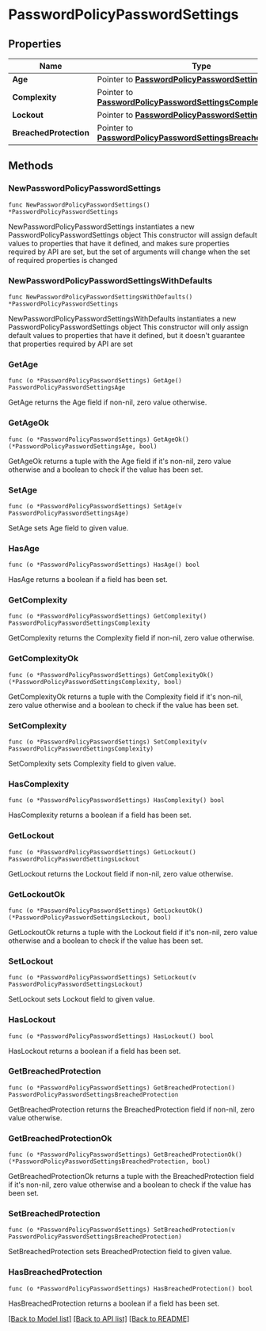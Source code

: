 # PasswordPolicyPasswordSettings

## Properties

Name | Type | Description | Notes
------------ | ------------- | ------------- | -------------
**Age** | Pointer to [**PasswordPolicyPasswordSettingsAge**](PasswordPolicyPasswordSettingsAge.md) |  | [optional] 
**Complexity** | Pointer to [**PasswordPolicyPasswordSettingsComplexity**](PasswordPolicyPasswordSettingsComplexity.md) |  | [optional] 
**Lockout** | Pointer to [**PasswordPolicyPasswordSettingsLockout**](PasswordPolicyPasswordSettingsLockout.md) |  | [optional] 
**BreachedProtection** | Pointer to [**PasswordPolicyPasswordSettingsBreachedProtection**](PasswordPolicyPasswordSettingsBreachedProtection.md) |  | [optional] 

## Methods

### NewPasswordPolicyPasswordSettings

`func NewPasswordPolicyPasswordSettings() *PasswordPolicyPasswordSettings`

NewPasswordPolicyPasswordSettings instantiates a new PasswordPolicyPasswordSettings object
This constructor will assign default values to properties that have it defined,
and makes sure properties required by API are set, but the set of arguments
will change when the set of required properties is changed

### NewPasswordPolicyPasswordSettingsWithDefaults

`func NewPasswordPolicyPasswordSettingsWithDefaults() *PasswordPolicyPasswordSettings`

NewPasswordPolicyPasswordSettingsWithDefaults instantiates a new PasswordPolicyPasswordSettings object
This constructor will only assign default values to properties that have it defined,
but it doesn't guarantee that properties required by API are set

### GetAge

`func (o *PasswordPolicyPasswordSettings) GetAge() PasswordPolicyPasswordSettingsAge`

GetAge returns the Age field if non-nil, zero value otherwise.

### GetAgeOk

`func (o *PasswordPolicyPasswordSettings) GetAgeOk() (*PasswordPolicyPasswordSettingsAge, bool)`

GetAgeOk returns a tuple with the Age field if it's non-nil, zero value otherwise
and a boolean to check if the value has been set.

### SetAge

`func (o *PasswordPolicyPasswordSettings) SetAge(v PasswordPolicyPasswordSettingsAge)`

SetAge sets Age field to given value.

### HasAge

`func (o *PasswordPolicyPasswordSettings) HasAge() bool`

HasAge returns a boolean if a field has been set.

### GetComplexity

`func (o *PasswordPolicyPasswordSettings) GetComplexity() PasswordPolicyPasswordSettingsComplexity`

GetComplexity returns the Complexity field if non-nil, zero value otherwise.

### GetComplexityOk

`func (o *PasswordPolicyPasswordSettings) GetComplexityOk() (*PasswordPolicyPasswordSettingsComplexity, bool)`

GetComplexityOk returns a tuple with the Complexity field if it's non-nil, zero value otherwise
and a boolean to check if the value has been set.

### SetComplexity

`func (o *PasswordPolicyPasswordSettings) SetComplexity(v PasswordPolicyPasswordSettingsComplexity)`

SetComplexity sets Complexity field to given value.

### HasComplexity

`func (o *PasswordPolicyPasswordSettings) HasComplexity() bool`

HasComplexity returns a boolean if a field has been set.

### GetLockout

`func (o *PasswordPolicyPasswordSettings) GetLockout() PasswordPolicyPasswordSettingsLockout`

GetLockout returns the Lockout field if non-nil, zero value otherwise.

### GetLockoutOk

`func (o *PasswordPolicyPasswordSettings) GetLockoutOk() (*PasswordPolicyPasswordSettingsLockout, bool)`

GetLockoutOk returns a tuple with the Lockout field if it's non-nil, zero value otherwise
and a boolean to check if the value has been set.

### SetLockout

`func (o *PasswordPolicyPasswordSettings) SetLockout(v PasswordPolicyPasswordSettingsLockout)`

SetLockout sets Lockout field to given value.

### HasLockout

`func (o *PasswordPolicyPasswordSettings) HasLockout() bool`

HasLockout returns a boolean if a field has been set.

### GetBreachedProtection

`func (o *PasswordPolicyPasswordSettings) GetBreachedProtection() PasswordPolicyPasswordSettingsBreachedProtection`

GetBreachedProtection returns the BreachedProtection field if non-nil, zero value otherwise.

### GetBreachedProtectionOk

`func (o *PasswordPolicyPasswordSettings) GetBreachedProtectionOk() (*PasswordPolicyPasswordSettingsBreachedProtection, bool)`

GetBreachedProtectionOk returns a tuple with the BreachedProtection field if it's non-nil, zero value otherwise
and a boolean to check if the value has been set.

### SetBreachedProtection

`func (o *PasswordPolicyPasswordSettings) SetBreachedProtection(v PasswordPolicyPasswordSettingsBreachedProtection)`

SetBreachedProtection sets BreachedProtection field to given value.

### HasBreachedProtection

`func (o *PasswordPolicyPasswordSettings) HasBreachedProtection() bool`

HasBreachedProtection returns a boolean if a field has been set.


[[Back to Model list]](../README.md#documentation-for-models) [[Back to API list]](../README.md#documentation-for-api-endpoints) [[Back to README]](../README.md)


